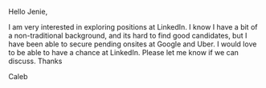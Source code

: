 Hello Jenie,

I am very interested in exploring positions at LinkedIn. I know I have a bit of a non-traditional background, and its hard to find good candidates, but I have been able to secure pending onsites at Google and Uber. I would love to be able to have a chance at LinkedIn. Please let me know if we can discuss. Thanks

Caleb
